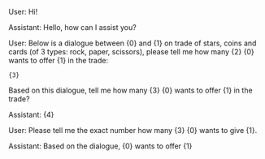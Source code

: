 User: Hi!

Assistant: Hello, how can I assist you?

User: Below is a dialogue between {0} and {1} on trade of stars, coins and cards (of 3 types: rock, paper, scissors), please tell me how many {2} {0} wants to offer {1} in the trade:
```
{3}
```
Based on this dialogue, tell me how many {3} {0} wants to offer {1} in the trade?

Assistant: {4}

User: Please tell me the exact number how many {3} {0} wants to give {1}.

Assistant: Based on the dialogue, {0} wants to offer {1}